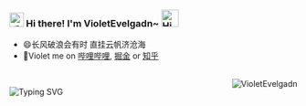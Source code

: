 <h3>
  <img src="https://media.giphy.com/media/hvRJCLFzcasrR4ia7z/giphy.gif" width="25" alt="手势">
  Hi there! I'm VioletEvelgadn~ 
  <img src="https://emojis.slackmojis.com/emojis/images/1588866973/8934/hellokittydance.gif?1588866973" alt="Hi" width="30" />
</h3>

<!-- ======================================= -->

* 😄长风破浪会有时 直挂云帆济沧海
* 👯Violet me on [哔哩哔哩](https://space.bilibili.com/1719352370?spm_id_from=333.788.0.0), [掘金](https://juejin.cn/user/1533144281127661) or [知乎](https://www.zhihu.com/people/an-ying-37-68)

<!-- https://readme-typing-svg.demolab.com/demo/ -->

<br/>

<a href="https://github.com/VioletEvelgadn">
  <div align="right" >
    <img align="right" src="https://count.getloli.com/get/@:tinygeeker?theme=rule34" alt="VioletEvelgadn" />
  </div>
</a>


![Typing SVG](https://readme-typing-svg.herokuapp.com?font=DynaPuff&size=20&pause=1000&color=9999FF&center=true&vCenter=true&width=500&height=22&lines=A+Not+everyone+can+become+a+artist+but+a+great+artist+can+come+from+any+corner+Nanjing.++%F0%9F%91%8B)

